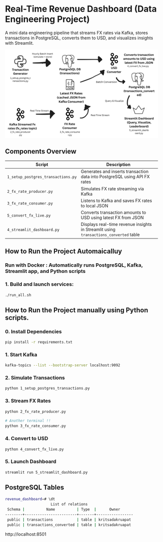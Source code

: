 # Real-Time Revenue Dashboard (Data Engineering Project)

A mini data engineering pipeline that streams FX rates via Kafka, stores transactions in PostgreSQL, converts them to USD, and visualizes insights with Streamlit.

![diagram](diagram)

## Components Overview

| Script                             | Description                                                                           |
| ---------------------------------- | ------------------------------------------------------------------------------------- |
| `1_setup_postgres_transactions.py` | Generates and inserts transaction data into PostgreSQL using API FX rates             |
| `2_fx_rate_producer.py`            | Simulates FX rate streaming via Kafka                                                 |
| `3_fx_rate_consumer.py`            | Listens to Kafka and saves FX rates to local JSON                                     |
| `5_convert_fx_live.py`             | Converts transaction amounts to USD using latest FX from JSON                         |
| `4_streamlit_dashboard.py`         | Displays real-time revenue insights in Streamlit using `transactions_converted` table |


## How to Run the Project Automaicalluy

###  Run with Docker : Automatically runs PostgreSQL, Kafka, Streamlit app, and Python scripts

### 1. Build and launch services:

```bash
./run_all.sh
```


##  How to Run the Project manually using Python scripts.

### 0. Install Dependencies

```bash
pip install -r requirements.txt
```

### 1. Start Kafka

```bash
kafka-topics --list --bootstrap-server localhost:9092
```

### 2. Simulate Transactions

```bash
python 1_setup_postgres_transactions.py
```

### 3. Stream FX Rates

```bash
python 2_fx_rate_producer.py
```

```bash
# Another terminal !!
python 3_fx_rate_consumer.py
```

### 4. Convert to USD

```bash
python 4_convert_fx_live.py
```

### 5. Launch Dashboard

```bash
streamlit run 5_streamlit_dashboard.py
```

## PostgreSQL Tables

```bash
revenue_dashboard=# \dt
                     List of relations
 Schema |          Name          | Type  |      Owner      
--------+------------------------+-------+-----------------
 public | transactions           | table | kritsadakruapat
 public | transactions_converted | table | kritsadakruapat

```

http://localhost:8501
